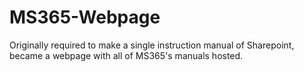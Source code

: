 # MS365-Webpage
Originally required to make a single instruction manual of Sharepoint, became a webpage with all of MS365's manuals hosted.
